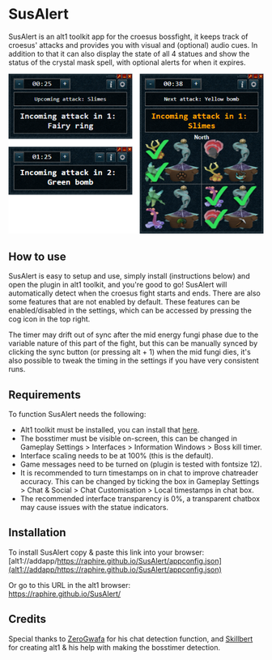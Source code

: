 # SusAlert
SusAlert is an alt1 toolkit app for the croesus bossfight, it keeps track of croesus' attacks and provides you with visual and (optional) audio cues. In addition to that it can also display the state of all 4 statues and show the status of the crystal mask spell, with optional alerts for when it expires.

![SusAlert-MainWindow](/assets/mainscreen-overview.png)
## How to use
SusAlert is easy to setup and use, simply install (instructions below) and open the plugin in alt1 toolkit, and you're good to go! SusAlert will automatically detect when the croesus fight starts and ends. There are also some features that are not enabled by default. These features can be enabled/disabled in the settings, which can be accessed by pressing the cog icon in the top right.

The timer may drift out of sync after the mid energy fungi phase due to the variable nature of this part of the fight, but this can be manually synced by clicking the sync button (or pressing alt + 1) when the mid fungi dies, it's also possible to tweak the timing in the settings if you have very consistent runs.

## Requirements
To function SusAlert needs the following:
- Alt1 toolkit must be installed, you can install that [here](https://runeapps.org/alt1).
- The bosstimer must be visible on-screen, this can be changed in Gameplay Settings > Interfaces > Information Windows > Boss kill timer.
- Interface scaling needs to be at 100% (this is the default).
- Game messages need to be turned on (plugin is tested with fontsize 12).
- It is recommended to turn timestamps on in chat to improve chatreader accuracy. This can be changed by ticking the box in Gameplay Settings > Chat & Social > Chat Customisation > Local timestamps in chat box.
- The recommended interface transparency is 0%, a transparent chatbox may cause issues with the statue indicators.

## Installation
To install SusAlert copy & paste this link into your browser:<br/>
[alt1://addapp/https://raphire.github.io/SusAlert/appconfig.json](alt1://addapp/https://raphire.github.io/SusAlert/appconfig.json)

Or go to this URL in the alt1 browser:<br/>
https://raphire.github.io/SusAlert/

## Credits
Special thanks to [ZeroGwafa](https://github.com/ZeroGwafa) for his chat detection function, and [Skillbert](https://github.com/skillbert) for creating alt1 & his help with making the bosstimer detection.
